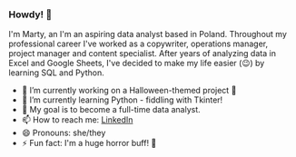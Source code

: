 ### Howdy! 👋

I'm Marty, an I'm an aspiring data analyst based in Poland. Throughout my professional career I've worked as a copywriter, operations manager, project manager and content specialist. After years of analyzing data in Excel and Google Sheets, I've decided to make my life easier (😉) by learning SQL and Python.

- 🔭 I’m currently working on a Halloween-themed project 🎃
- 🌱 I’m currently learning Python - fiddling with Tkinter!
- 💪 My goal is to become a full-time data analyst.
- 📫 How to reach me: [LinkedIn](https://www.linkedin.com/in/mart-pietrzak/)
- 😄 Pronouns: she/they
- ⚡ Fun fact: I'm a huge horror buff! 🔪

